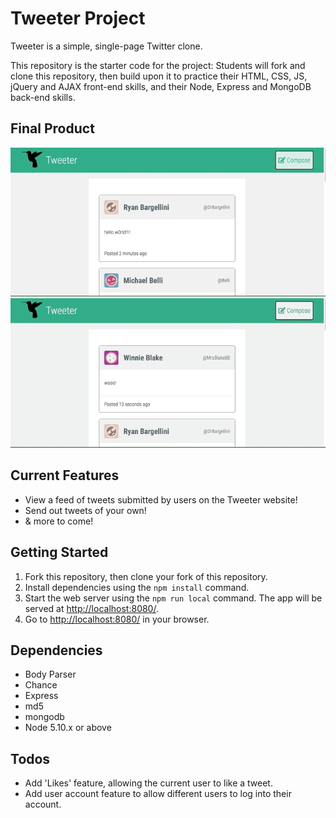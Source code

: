 # Tweeter Project

Tweeter is a simple, single-page Twitter clone.

This repository is the starter code for the project: Students will fork and clone this repository, then build upon it to practice their HTML, CSS, JS, jQuery and AJAX front-end skills, and their Node, Express and MongoDB back-end skills.

## Final Product

!["Tweet Feed Animation"](https://github.com/mvlhotra/tweeter/blob/master/public/images/feed_scroll.gif)
!["Compose Tweet Animation"](https://github.com/mvlhotra/tweeter/blob/master/public/images/compose_tweet.gif)

## Current Features

- View a feed of tweets submitted by users on the Tweeter website!
- Send out tweets of your own!
- & more to come!

## Getting Started

1. Fork this repository, then clone your fork of this repository.
2. Install dependencies using the `npm install` command.
3. Start the web server using the `npm run local` command. The app will be served at <http://localhost:8080/>.
4. Go to <http://localhost:8080/> in your browser.

## Dependencies

- Body Parser
- Chance
- Express
- md5
- mongodb
- Node 5.10.x or above

## Todos

- Add 'Likes' feature, allowing the current user to like a tweet.
- Add user account feature to allow different users to log into their account.
